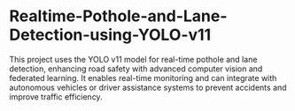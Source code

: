 # Realtime-Pothole-and-Lane-Detection-using-YOLO-v11
This project uses the YOLO v11 model for real-time pothole and lane detection, enhancing road safety with advanced computer vision and federated learning. It enables real-time monitoring and can integrate with autonomous vehicles or driver assistance systems to prevent accidents and improve traffic efficiency.
